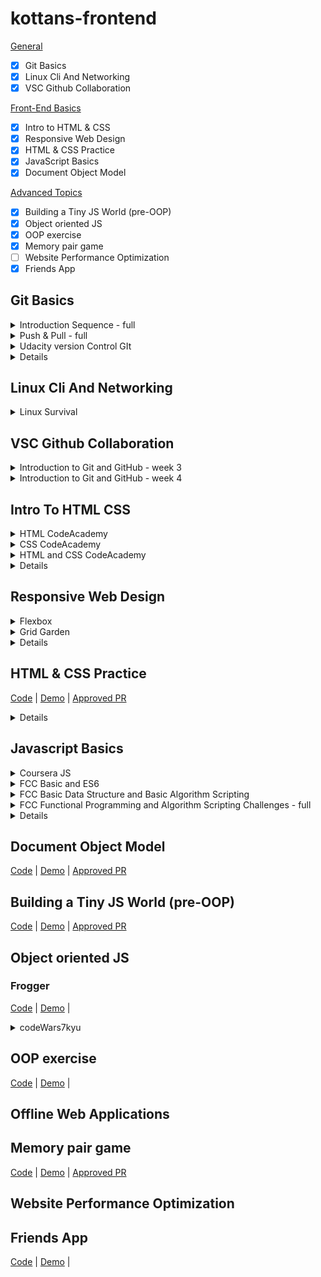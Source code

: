 # kottans-frontend

[General](#General)
- [x] Git Basics
- [x] Linux Cli And Networking
- [x] VSC Github Collaboration

[Front-End Basics](#front-end_basics)
- [x] Intro to HTML & CSS
- [x] Responsive Web Design
- [x] HTML & CSS Practice
- [x] JavaScript Basics
- [x] Document Object Model 

[Advanced Topics](#advanced_topics)
- [x] Building a Tiny JS World (pre-OOP) 
- [x] Object oriented JS 
- [x] OOP exercise
- [x] Memory pair game
- [ ] Website Performance Optimization 
- [x] Friends App 

<a name="General"></a> 
## Git Basics

<details>
  <summary>Introduction Sequence - full</summary>

  ![Introduction Sequence](https://github.com/AsaMitaka/kottans-frontend/blob/main/Git_Basics/Introduction%20Sequence.png)
</details>

<details>
  <summary>Push & Pull - full</summary>

  ![Push & Pull](https://github.com/AsaMitaka/kottans-frontend/blob/main/Git_Basics/Push%20%26%20Pull.png)
</details>

<details>
  <summary>Udacity version Control GIt</summary>

  ![versionControlGIt](https://github.com/AsaMitaka/kottans-frontend/blob/main/Git_Basics/versionControlGIt.png)
</details>

<details>
  До початку ціх курсів я був частково знайомий з Git'ом як новачок, але були деякі речі, яких я не знав: git branch, git cherry-pick, git rebase, git describe
</details>

## Linux Cli And Networking 

<details>
  <summary>Linux Survival</summary>

  ![LinuxCliAndNetworking](https://github.com/AsaMitaka/kottans-frontend/blob/main/LinuxCliAndNetworking/linux.png)

  Я користувався до курсу деякий час дистрибутивами Linux'a: Ubuntu/ Linux Mint 
</details>

## VSC Github Collaboration 

<details>
  <summary>Introduction to Git and GitHub - week 3</summary>

  ![week3](https://github.com/AsaMitaka/kottans-frontend/blob/main/vscGithubCollaboration/week%203.png)
</details>

<details>
  <summary>Introduction to Git and GitHub - week 4</summary>

  ![week4](https://github.com/AsaMitaka/kottans-frontend/blob/main/vscGithubCollaboration/week4.png)
</details>

<a name="front-end_basics"></a> 
## Intro To HTML CSS

<details>
  <summary>HTML CodeAcademy</summary>

  ![html codeacademy](https://github.com/AsaMitaka/kottans-frontend/blob/main/introToHtmlCss/html%20codeacademy.png)
</details>

<details>
  <summary>CSS CodeAcademy</summary>

  ![css codeacademy](https://github.com/AsaMitaka/kottans-frontend/blob/main/introToHtmlCss/css%20codeacademy.png)
</details>

<details>
  <summary>HTML and CSS CodeAcademy</summary>

  ![html and css codeacademy](https://github.com/AsaMitaka/kottans-frontend/blob/main/introToHtmlCss/html%20and%20css.png)
</details>

<details>
  Багато з цього було не новим для мене, але було добре вспам'ятати деякі речі
</details>


## Responsive Web Design 

<details>
  <summary>Flexbox</summary>

  ![flexbox](https://github.com/AsaMitaka/kottans-frontend/blob/main/responsiveWebDesign/flexbox.png)
</details>

<details>
  <summary>Grid Garden</summary>

  ![grid garden](https://github.com/AsaMitaka/kottans-frontend/blob/main/responsiveWebDesign/grid%20garden.png)
</details>
<details> Вивчив Grid, веселі вправи, але останнє завдання з Grid буле тяжким</details>

## HTML & CSS Practice

[Code](https://github.com/AsaMitaka/kottans-frontend/tree/main/hooliStylePopup) |
[Demo](https://asamitaka.github.io/kottans-frontend/hooliStylePopup) |
[Approved PR](https://github.com/kottans/frontend-2022-homeworks/pull/89#event-7213106815)

<details>Дякую пані HannaSyn що витримала мої дурні комміти</details>

## Javascript Basics

<details>
  <summary>Coursera JS</summary>

  ![coursera js](https://github.com/AsaMitaka/kottans-frontend/blob/main/javascriptBasics/coursera%20js.png)
</details>

<details>
  <summary>FCC Basic and ES6</summary>

  ![freeCodeCamp1](https://github.com/AsaMitaka/kottans-frontend/blob/main/javascriptBasics/freeCodeCamp1.png)
</details>

<details>
  <summary>FCC Basic Data Structure and Basic Algorithm Scripting</summary>

  ![freeCodeCamp2](https://github.com/AsaMitaka/kottans-frontend/blob/main/javascriptBasics/freeCodeCamp2.png)

</details>

<details>
  <summary>FCC Functional Programming and Algorithm Scripting Challenges - full</summary>

  ![freeCodeCamp3](https://github.com/AsaMitaka/kottans-frontend/blob/main/javascriptBasics/freeCodeCamp3.png)
</details>

<details>
  З JS я був знайомий, але дєякі речі виносили мені мозок своїми дивними діями, вивчив ES6 деструктуризацію та хочу їй користуватись частіше
</details>

## Document Object Model 

[Code](https://github.com/AsaMitaka/kottans-frontend/tree/main/dom) | 
[Demo](https://asamitaka.github.io/kottans-frontend/dom) |
[Approved PR](https://github.com/kottans/frontend-2022-homeworks/pull/90#event-7184702310)

<a name="advanced_topics"></a> 
## Building a Tiny JS World (pre-OOP) 
[Code](https://github.com/AsaMitaka/a-tiny-JS-world/blob/master/index.js) |
[Demo](https://asamitaka.github.io/a-tiny-JS-world/) | 
[Approved PR](https://github.com/kottans/frontend-2022-homeworks/pull/91#event-7197481564)

## Object oriented JS 
### Frogger
[Code](https://github.com/AsaMitaka/frontend-nanodegree-arcade-game/blob/master/js/app.js) |
[Demo](https://asamitaka.github.io/frontend-nanodegree-arcade-game) |

<details>
  <summary>codeWars7kyu</summary>

  ![codeWars7kyu](https://github.com/AsaMitaka/kottans-frontend/blob/main/object-OrientedJavaScript/codeWars7kyu.png)
</details>

## OOP exercise 
[Code](https://github.com/AsaMitaka/a-tiny-JS-world/blob/master/indexClass.js) |
[Demo](https://asamitaka.github.io/a-tiny-JS-world/index2.html) |

## Offline Web Applications

## Memory pair game 

[Code](https://github.com/AsaMitaka/kottans-frontend/tree/main/memory-pair-game) |
[Demo](https://asamitaka.github.io/kottans-frontend/memory-pair-game) |
[Approved PR](https://github.com/kottans/frontend-2022-homeworks/pull/94#event-7208836812)

## Website Performance Optimization 

## Friends App

[Code](https://github.com/AsaMitaka/kottans-frontend/tree/main/friends-app) |
[Demo](https://asamitaka.github.io/kottans-frontend/friends-app) |
